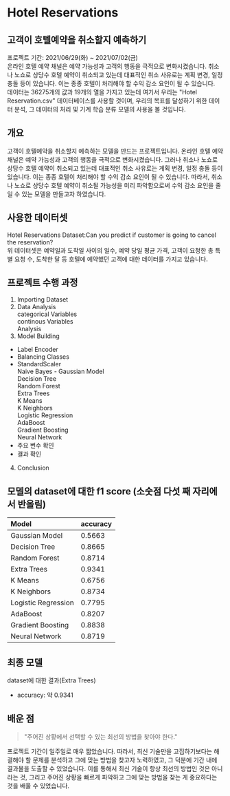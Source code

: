 # Hotel Reservations
## 고객이 호텔예약을 취소할지 예측하기
프로젝트 기간: 2021/06/29(화) ~ 2021/07/02(금)  
온라인 호텔 예약 채널은 예약 가능성과 고객의 행동을 극적으로 변화시켰습니다. 취소나 노쇼로 상당수 호텔 예약이 취소되고 있는데 대표적인 취소 사유로는 계획 변경, 일정 충돌 등이 있습니다. 이는 종종 호텔이 처리해야 할 수익 감소 요인이 될 수 있습니다.  
데이터는 36275개의 값과 19개의 열을 가지고 있는데 여기서 우리는 "Hotel Reservation.csv" 데이터베이스를 사용할 것이며, 우리의 목표를 달성하기 위한 데이터 분석, 그 데이터의 처리 및 기계 학습 분류 모델의 사용을 볼 것입니다.
## 개요
고객이 호텔예약을 취소할지 예측하는 모델을 만드는 프로젝트입니다. 온라인 호텔 예약 채널은 예약 가능성과 고객의 행동을 극적으로 변화시켰습니다. 그러나 취소나 노쇼로 상당수 호텔 예약이 취소되고 있는데 대표적인 취소 사유로는 계획 변경, 일정 충돌 등이 있습니다. 이는 종종 호텔이 처리해야 할 수익 감소 요인이 될 수 있습니다. 따라서, 취소나 노쇼로 상당수 호텔 예약이 취소될 가능성을 미리 파악함으로써 수익 감소 요인을 줄일 수 있는 모델을 만들고자 하였습니다.
## 사용한 데이터셋
Hotel Reservations Dataset:Can you predict if customer is going to cancel the reservation?  
위 데이터셋은 예약일과 도착일 사이의 일수, 예약 당일 평균 가격, 고객이 요청한 총 특별 요청 수, 도착한 달 등 호텔에 예약했던 고객에 대한 데이터를 가지고 있습니다.
## 프로젝트 수행 과정
1. Importing Dataset
2. Data Analysis  
categorical Variables  
continous Variables  
Analysis  
3. Model Building  
- Label Encoder  
- Balancing Classes  
- StandardScaler  
Naive Bayes - Gaussian Model  
Decision Tree  
Random Forest  
Extra Trees  
K Means  
K Neighbors  
Logistic Regression  
AdaBoost  
Gradient Boosting  
Neural Network  
- 주요 변수 확인
- 결과 확인
4. Conclusion
## 모델의 dataset에 대한 f1 score (소숫점 다섯 째 자리에서 반올림)
| Model | accuracy |
|:----------------------------------------|:---------|
| Gaussian Model                          | 0.5663 |
| Decision Tree                           | 0.8665 |
| Random Forest                           | 0.8714 |
| Extra Trees                             | 0.9341 |
| K Means                                 | 0.6756 |
| K Neighbors                             | 0.8734 |
| Logistic Regression                     | 0.7795 |
| AdaBoost                                | 0.8207 |
| Gradient Boosting                       | 0.8838 |
| Neural Network                          | 0.8719 |
## 최종 모델
dataset에 대한 결과(Extra Trees)
- accuracy: 약 0.9341
## 배운 점
> "주어진 상황에서 선택할 수 있는 최선의 방법을 찾아야 한다."  

프로젝트 기간이 일주일로 매우 짧았습니다. 따라서, 최신 기술만을 고집하기보다는 해결해야 할 문제를 분석하고 그에 맞는 방법을 찾고자 노력하였고, 그 덕분에 기간 내에 결과물을 도출할 수 있었습니다. 이를 통해서 최신 기술이 항상 최선의 방법인 것은 아니라는 것, 그리고 주어진 상황을 빠르게 파악하고 그에 맞는 방법을 찾는 게 중요하다는 것을 배울 수 있었습니다.
